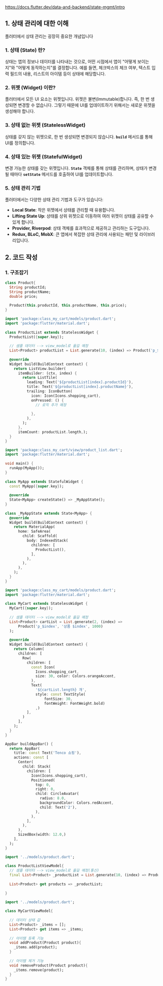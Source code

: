 
https://docs.flutter.dev/data-and-backend/state-mgmt/intro

## 1. 상태 관리에 대한 이해

플러터에서 상태 관리는 굉장히 중요한 개념입니다

### **1. 상태 (State) 란?**

상태는 앱의 정보나 데이터를 나타내는 것으로, 어떤 시점에서 앱이 "어떻게 보이는지"와 "어떻게 동작하는지"를 결정합니다. 예를 들면, 체크박스의 체크 여부, 텍스트 입력 필드의 내용, 리스트의 아이템 등이 상태에 해당합니다.

### **2. 위젯 (Widget) 이란?**

플러터에서 모든 UI 요소는 위젯입니다. 위젯은 불변(Immutable)합니다. 즉, 한 번 생성되면 변경할 수 없습니다. 그렇기 때문에 UI를 업데이트하기 위해서는 새로운 위젯을 생성해야 합니다.

### **3. 상태 없는 위젯 (StatelessWidget)**

상태를 갖지 않는 위젯으로, 한 번 생성되면 변경되지 않습니다. **`build`** 메서드를 통해 UI를 정의합니다.

### **4. 상태 있는 위젯 (StatefulWidget)**

변경 가능한 상태를 갖는 위젯입니다. **`State`** 객체를 통해 상태를 관리하며, 상태가 변경될 때마다 **`setState`** 메서드를 호출하여 UI를 업데이트합니다.

### **5. 상태 관리 기법**

플러터에서는 다양한 상태 관리 기법과 도구가 있습니다:

- **Local State**: 작은 위젯에서 상태를 관리할 때 유용합니다.
- **Lifting State Up**: 상태를 상위 위젯으로 이동하여 여러 위젯이 상태를 공유할 수 있게 합니다.
- **Provider, Riverpod**: 상태 객체를 효과적으로 제공하고 관리하는 도구입니다.
- **Redux, BLoC, MobX**: 큰 앱에서 복잡한 상태 관리에 사용되는 패턴 및 라이브러리입니다.




## 2. 코드 작성

### 1. 구조잡기


```dart
class Product{  
  String productId;  
  String productName;  
  double price;  
  
  Product(this.productId, this.productName, this.price);  
}
```

```dart
import 'package:class_my_cart/models/product.dart';  
import 'package:flutter/material.dart';  
  
class ProductList extends StatelessWidget {  
  ProductList({super.key});  
  
  // 샘플 데이터 --> view_model로 옮길 예정  
  List<Product> productList = List.generate(10, (index) => Product('p_$index', '상품 $index', 1000));  
  
  @override  
  Widget build(BuildContext context) {  
    return ListView.builder(  
      itemBuilder: (ctx, index) {  
        return ListTile(  
          leading: Text('${productList[index].productId}'),  
          title: Text('${productList[index].productName}'),  
          trailing: IconButton(  
            icon: Icon(Icons.shopping_cart),  
            onPressed: () {  
              // 로직 추가 예정  
  
            },  
          ),  
        );  
      },  
      itemCount: productList.length,);  
  }  
}
```

```dart
import 'package:class_my_cart/view/product_list.dart';  
import 'package:flutter/material.dart';  
  
void main() {  
  runApp(MyApp());  
}  
  
class MyApp extends StatefulWidget {  
  const MyApp({super.key});  
  
  @override  
  State<MyApp> createState() => _MyAppState();  
}  
  
class _MyAppState extends State<MyApp> {  
  @override  
  Widget build(BuildContext context) {  
    return MaterialApp(  
      home: SafeArea(  
        child: Scaffold(  
          body: IndexedStack(  
            children: [  
              ProductList(),  
            ],  
          ),  
        ),  
      ),  
    );  
  }  
}
```

```dart
import 'package:class_my_cart/models/product.dart';  
import 'package:flutter/material.dart';  
  
class MyCart extends StatelessWidget {  
  MyCart({super.key});  
  
  // 샘플 데이터 --> view_model로 옮길 예정  
  List<Product> cartList = List.generate(2, (index) =>  
      Product('p_$index', '상품 $index', 1000)  
  );   
  
  @override  
  Widget build(BuildContext context) {  
    return Column(  
      children: [  
        Row(  
          children: [  
            const Icon(  
              Icons.shopping_cart,  
              size: 30, color: Colors.orangeAccent,  
            ),  
            Text(  
              '${cartList.length} 개',  
              style: const TextStyle(  
                  fontSize: 30,  
                  fontWeight: FontWeight.bold)  
              ,)  
          ],  
        )  
      ],  
    );  
  }  
}
```

```dart
AppBar buildAppBar() {  
  return AppBar(  
    title: const Text('Tenco 쇼핑'),  
    actions: const [  
      Center(  
        child: Stack(  
          children: [  
            Icon(Icons.shopping_cart),  
            Positioned(  
              top: 0,  
              right: 0,  
              child: CircleAvatar(  
                radius: 8.0,  
                backgroundColor: Colors.redAccent,  
                child: Text('2'),  
              ),  
            ),  
          ],  
        ),  
      ),  
      SizedBox(width: 12.0,)  
    ],  
  );  
}
```


```dart
import '../models/product.dart';  
  
class ProductListViewModel{  
  // 샘플 데이터 --> view_model로 옮길 예정(통신)  
  final List<Product> _productList = List.generate(10, (index) => Product('p_$index', '상품 $index', 1000));  
  
  List<Product> get products => _productList;  
  
}
```

```dart
import '../models/product.dart';  
  
class MyCartViewModel{  
  
  // 데이터 상태 값  
  List<Product> _items = [];  
  List<Product> get items => _items;  
  
  // 아이템 등록 기능  
  void addProduct(Product product){  
    _items.add(product);  
  }  
  
  // 아이템 제거 기능  
  void removeProduct(Product product){  
    _items.remove(product);  
  }  
}
```

